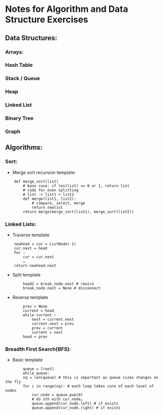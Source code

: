 # Notes for Algorithm and Data Structure Exercises

## Data Structures:

### Arrays:
### Hash Table
### Stack / Queue
### Heap
### Linked List
### Binary Tree
### Graph


## Algorithms:

### Sort:
- Merge sort recursion template:
```
	def merge_sort(list) 
		# base case: if len(list) == 0 or 1, return list
		# code for even splitting
		# list -> list1 + list2
		def merge(list1, list2):
			# compare, select, merge
			return newlist
		return merge(merge_sort(list1), merge_sort(list2))
```

### Linked Lists:
- Traverse template 
```
	newhead = cur = ListNode(-1) 
	cur.next = head
	For :
		cur = cur.next
		…
	return newhead.next
```
- Split template
```
        head2 = break_node.next # rewire
        break_node.next = None # disconnect
```
- Reverse template
```
        prev = None
        current = head
        while current :
            next = current.next
            current.next = prev
            prev = current
            current = next
        head = prev
```

### Breadth First Search(BFS):
- Basic template
```
        queue = [root]
        while queue:
		nq = len(queue) # this is important as queue sizes changes on the fly
		for i in range(nq): # each loop takes care of each level of nodes
			cur_node = queue.pop(0)
			# do sth with cur_node…
			queue.append(cur_node.left) # if exists
			queue.append(cur_node.right) # if exists
```
